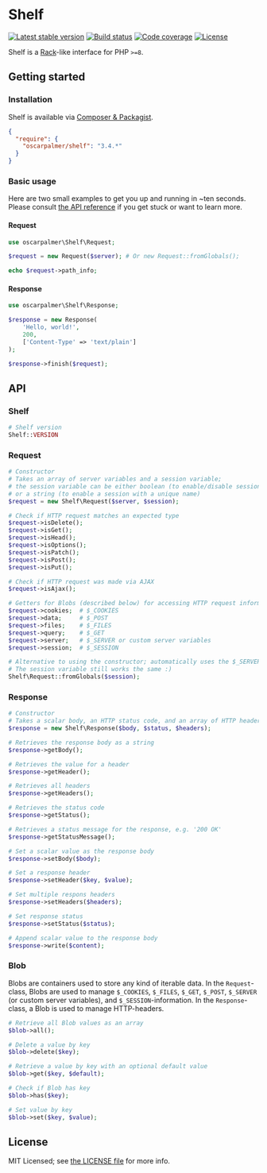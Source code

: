 # Shelf

[![Latest stable version](https://poser.pugx.org/oscarpalmer/shelf/v)](//packagist.org/packages/oscarpalmer/shelf) [![Build status](https://api.travis-ci.com/oscarpalmer/shelf.svg?branch=main)](https://travis-ci.com/oscarpalmer/shelf) [![Code coverage](https://codecov.io/gh/oscarpalmer/shelf/branch/main/graph/badge.svg?token=HE32BuJEmt)](https://codecov.io/gh/oscarpalmer/shelf) [![License](https://poser.pugx.org/oscarpalmer/shelf/license)](//packagist.org/packages/oscarpalmer/shelf)

Shelf is a [Rack](//rack.github.io)-like interface for PHP `>=8`.

## Getting started

### Installation

Shelf is available via [Composer & Packagist](//packagist.org/packages/oscarpalmer/shelf).

```json
{
  "require": {
    "oscarpalmer/shelf": "3.4.*"
  }
}
```

### Basic usage

Here are two small examples to get you up and running in ~ten seconds. Please consult [the API reference](#api) if you get stuck or want to learn more.

#### Request

```php
use oscarpalmer\Shelf\Request;

$request = new Request($server); # Or new Request::fromGlobals();

echo $request->path_info;
```

#### Response

```php
use oscarpalmer\Shelf\Response;

$response = new Response(
    'Hello, world!',
    200,
    ['Content-Type' => 'text/plain']
);

$response->finish($request);
```

## API

### Shelf

```php
# Shelf version
Shelf::VERSION
```

### Request

```php
# Constructor
# Takes an array of server variables and a session variable;
# the session variable can be either boolean (to enable/disable sessions),
# or a string (to enable a session with a unique name)
$request = new Shelf\Request($server, $session);

# Check if HTTP request matches an expected type
$request->isDelete();
$request->isGet();
$request->isHead();
$request->isOptions();
$request->isPatch();
$request->isPost();
$request->isPut();

# Check if HTTP request was made via AJAX
$request->isAjax();

# Getters for Blobs (described below) for accessing HTTP request information
$request->cookies;  # $_COOKIES
$request->data;     # $_POST
$request->files;    # $_FILES
$request->query;    # $_GET
$request->server;   # $_SERVER or custom server variables
$request->session;  # $_SESSION

# Alternative to using the constructor; automatically uses the $_SERVER-variables
# The session variable still works the same :)
Shelf\Request::fromGlobals($session);
```

### Response

```php
# Constructor
# Takes a scalar body, an HTTP status code, and an array of HTTP headers
$response = new Shelf\Response($body, $status, $headers);

# Retrieves the response body as a string
$response->getBody();

# Retrieves the value for a header
$response->getHeader();

# Retrieves all headers
$response->getHeaders();

# Retrieves the status code 
$response->getStatus();

# Retrieves a status message for the response, e.g. '200 OK'
$response->getStatusMessage();

# Set a scalar value as the response body
$response->setBody($body);

# Set a response header
$response->setHeader($key, $value);

# Set multiple respons headers
$response->setHeaders($headers);

# Set response status
$response->setStatus($status);

# Append scalar value to the response body
$response->write($content);
```

### Blob

Blobs are containers used to store any kind of iterable data. In the `Request`-class, Blobs are used to manage `$_COOKIES`, `$_FILES`, `$_GET`, `$_POST`, `$_SERVER` (or custom server variables), and `$_SESSION`-information. In the `Response`-class, a Blob is used to manage HTTP-headers.

```php
# Retrieve all Blob values as an array
$blob->all();

# Delete a value by key
$blob->delete($key);

# Retrieve a value by key with an optional default value
$blob->get($key, $default);

# Check if Blob has key
$blob->has($key);

# Set value by key
$blob->set($key, $value);
```

## License

MIT Licensed; see [the LICENSE file](LICENSE) for more info.
